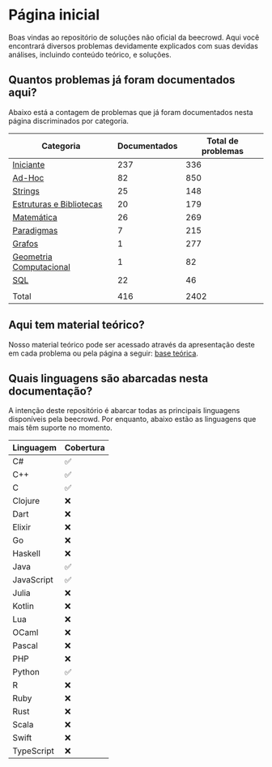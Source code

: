 # Página inicial

Boas vindas ao repositório de soluções não oficial da beecrowd. Aqui você encontrará diversos problemas devidamente explicados com suas devidas análises, incluindo conteúdo teórico, e soluções.

## Quantos problemas já foram documentados aqui?

Abaixo está a contagem de problemas que já foram documentados nesta página discriminados por categoria.

| Categoria | Documentados | Total de problemas |
| -- | -- | -- |
| [Iniciante](./problemas/iniciante/README.md) | 237 | 336 |
| [Ad-Hoc](./problemas/ad-hoc/README.md) | 82 | 850 |
| [Strings](./problemas/strings/README.md) | 25 | 148 |
| [Estruturas e Bibliotecas](./problemas/estruturas-e-bibliotecas/README.md) | 20 | 179 |
| [Matemática](./problemas/matematica/README.md) | 26 | 269 |
| [Paradigmas](./problemas/paradigmas/README.md) | 7 | 215 |
| [Grafos](./problemas/grafos/README.md) | 1 | 277 |
| [Geometria Computacional](./problemas/geometria-computacional/README.md) | 1 | 82 |
| [SQL](./problemas/sql/README.md) | 22 | 46 |
| | | |
| Total | 416 | 2402 |

## Aqui tem material teórico?

Nosso material teórico pode ser acessado através da apresentação deste em cada problema ou pela página a seguir: [base teórica](./base-teorica/README.md).

## Quais linguagens são abarcadas nesta documentação?

A intenção deste repositório é abarcar todas as principais linguagens disponíveis pela beecrowd. Por enquanto, abaixo estão as linguagens que mais têm suporte no momento.

| Linguagem  | Cobertura |
| -- | -- |
| C# | ✅ |
| C++ | ✅ |
| C | ✅ |
| Clojure | ❌ |
| Dart | ❌ |
| Elixir | ❌ |
| Go | ❌ |
| Haskell | ❌ |
| Java | ✅ |
| JavaScript | ✅ |
| Julia | ❌ |
| Kotlin | ❌ |
| Lua | ❌ |
| OCaml | ❌ |
| Pascal | ❌ |
| PHP | ❌ |
| Python | ✅ |
| R | ❌ |
| Ruby | ❌ |
| Rust | ❌ |
| Scala | ❌ |
| Swift | ❌ |
| TypeScript | ❌ |